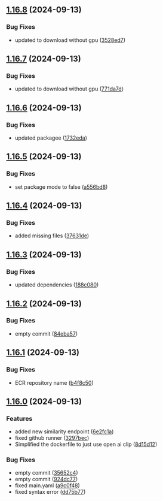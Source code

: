 ## [1.16.8](https://github.com/intenttechnologies/multi2vec-clip-inference-basket/compare/v1.16.7...v1.16.8) (2024-09-13)


### Bug Fixes

* updated to download without gpu ([3528ed7](https://github.com/intenttechnologies/multi2vec-clip-inference-basket/commit/3528ed78e3f1d39f06954eeccd49be00006a5630))

## [1.16.7](https://github.com/intenttechnologies/multi2vec-clip-inference-basket/compare/v1.16.6...v1.16.7) (2024-09-13)


### Bug Fixes

* updated to download without gpu ([771da7d](https://github.com/intenttechnologies/multi2vec-clip-inference-basket/commit/771da7d229cf1e3c95936ed6f8266b82e4858487))

## [1.16.6](https://github.com/intenttechnologies/multi2vec-clip-inference-basket/compare/v1.16.5...v1.16.6) (2024-09-13)


### Bug Fixes

* updated packagee ([1732eda](https://github.com/intenttechnologies/multi2vec-clip-inference-basket/commit/1732edab7e2e610d13e07a44c1fee756bf710281))

## [1.16.5](https://github.com/intenttechnologies/multi2vec-clip-inference-basket/compare/v1.16.4...v1.16.5) (2024-09-13)


### Bug Fixes

* set package mode to false ([a556bd8](https://github.com/intenttechnologies/multi2vec-clip-inference-basket/commit/a556bd86ec29dd5e3d52d86e417a59eb916d60be))

## [1.16.4](https://github.com/intenttechnologies/multi2vec-clip-inference-basket/compare/v1.16.3...v1.16.4) (2024-09-13)


### Bug Fixes

* added missing files ([37631de](https://github.com/intenttechnologies/multi2vec-clip-inference-basket/commit/37631de473cb7dd234c0083e3a38944e781c5d9f))

## [1.16.3](https://github.com/intenttechnologies/multi2vec-clip-inference-basket/compare/v1.16.2...v1.16.3) (2024-09-13)


### Bug Fixes

* updated dependencies ([188c080](https://github.com/intenttechnologies/multi2vec-clip-inference-basket/commit/188c080bba3eb03c28c529a003c50e754e0c7c9c))

## [1.16.2](https://github.com/intenttechnologies/multi2vec-clip-inference-basket/compare/v1.16.1...v1.16.2) (2024-09-13)


### Bug Fixes

* empty commit ([84eba57](https://github.com/intenttechnologies/multi2vec-clip-inference-basket/commit/84eba5718d5cb487f87cbd3ad93c187023eb2bc3))

## [1.16.1](https://github.com/intenttechnologies/multi2vec-clip-inference-basket/compare/v1.16.0...v1.16.1) (2024-09-13)


### Bug Fixes

* ECR repository name ([b4f8c50](https://github.com/intenttechnologies/multi2vec-clip-inference-basket/commit/b4f8c5097f63eed0679f43d0c9a8f35e06862c0d))

## [1.16.0](https://github.com/intenttechnologies/multi2vec-clip-inference-basket/compare/6e2fc1a336c2a876434e6984734276d759b3a9ca...v1.16.0) (2024-09-13)


### Features

* added new similarity endpoint ([6e2fc1a](https://github.com/intenttechnologies/multi2vec-clip-inference-basket/commit/6e2fc1a336c2a876434e6984734276d759b3a9ca))
* fixed github runner ([3297bec](https://github.com/intenttechnologies/multi2vec-clip-inference-basket/commit/3297bec120f1dfc781e963441c10cd781684466a))
* Simplified the dockerfile to just use open ai clip ([8d15d12](https://github.com/intenttechnologies/multi2vec-clip-inference-basket/commit/8d15d122dd45439a7e655aa30e06624f13621fb9))


### Bug Fixes

* empty commit ([35652c4](https://github.com/intenttechnologies/multi2vec-clip-inference-basket/commit/35652c4b0473be7bfcf06261daf55127e888efa4))
* empty commit ([924dc77](https://github.com/intenttechnologies/multi2vec-clip-inference-basket/commit/924dc77845bfc5e20adcec0ab267c8abd2e34445))
* fixed main.yaml ([a9c0f48](https://github.com/intenttechnologies/multi2vec-clip-inference-basket/commit/a9c0f488e96c0246320e8d73a2b9681abc3ebca9))
* fixed syntax error ([dd75b77](https://github.com/intenttechnologies/multi2vec-clip-inference-basket/commit/dd75b7709a786b25b1b793bbf7df7fe0fe0d3fc9))


